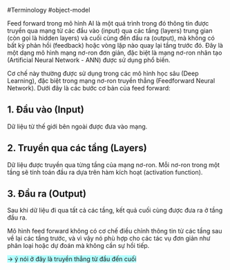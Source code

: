 #Terminology #object-model


Feed forward trong mô hình AI là một quá trình trong đó thông tin được truyền qua mạng từ các đầu vào (input) qua các tầng (layers) trung gian (còn gọi là hidden layers) và cuối cùng đến đầu ra (output), mà không có bất kỳ phản hồi (feedback) hoặc vòng lặp nào quay lại tầng trước đó. Đây là một dạng mô hình mạng nơ-ron đơn giản, đặc biệt là mạng nơ-ron nhân tạo (Artificial Neural Network - ANN) được sử dụng phổ biến.

Cơ chế này thường được sử dụng trong các mô hình học sâu (Deep Learning), đặc biệt trong mạng nơ-ron truyền thẳng (Feedforward Neural Network). Dưới đây là các bước cơ bản của feed forward:

## 1. Đầu vào (Input)
Dữ liệu từ thế giới bên ngoài được đưa vào mạng.

## 2. Truyền qua các tầng (Layers)
Dữ liệu được truyền qua từng tầng của mạng nơ-ron. Mỗi nơ-ron trong một tầng sẽ tính toán đầu ra dựa trên hàm kích hoạt (activation function).

## 3. Đầu ra (Output)
Sau khi dữ liệu đi qua tất cả các tầng, kết quả cuối cùng được đưa ra ở tầng đầu ra.

Mô hình feed forward không có cơ chế điều chỉnh thông tin từ các tầng sau về lại các tầng trước, và vì vậy nó phù hợp cho các tác vụ đơn giản như phân loại hoặc dự đoán mà không cần sự hồi tiếp.

<span style="background:#b1ffff">-> ý nói ở đây là truyền thẳng từ đầu đến cuối</span>
